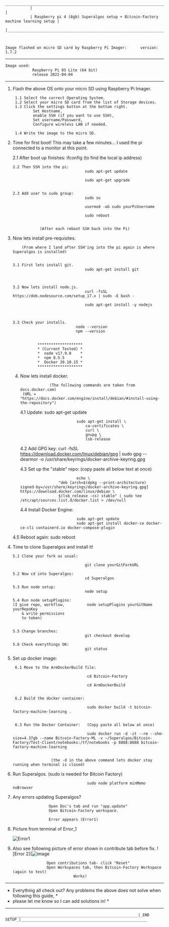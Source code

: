 
                ________________________________________________________________________________
               |                                                                                |
               | Raspberry pi 4 (8gb) Superalgos setup + Bitcoin-Factory machine learning setup |
               |________________________________________________________________________________|



    Image flashed on micro SD card by Raspberry Pi Imager:      version: 1.7.2


    
******************************************************
    Image used:
                Raspberry Pi OS Lite (64 bit)
                release 2022-04-04
******************************************************



1. Flash the above OS onto your micro SD using Raspberry Pi Imager.

        1.1 Select the correct Operating System.
        1.2 Select your micro SD card from the list of Storage devices.
        1.3 Click the settings button at the bottom right.
                Set Hostname, 
                enable SSH (if you want to use SSH), 
                Set username/Password, 
                Configure wireless LAN if needed.

        1.4 Write the image to the micro SD.



2.  Time for first boot! This may take a few minutes... I used the pi connected to a monitor at this point.        

    2.1 After boot up finishes:
                                        ifconfig        (to find the local ip address)

        2.2 Then SSH into the pi:
                                        sudo apt-get update

                                        sudo apt-get upgrade


		2.3 Add user to sudo group: 
                                    	sudo su

                                    	usermod -aG sudo yourPcUsername

                                    	sudo reboot


                    (After each reboot SSH back into the Pi)        

                                    

3.  Now lets install pre-requisites.

            (From where I land after SSH'ing into the pi again is where Superalgos is installed)


        3.1 First lets install git.
                                        sudo apt-get install git



        3.2 Now lets install node.js.
                                        curl -fsSL https://deb.nodesource.com/setup_17.x | sudo -E bash -

                                        sudo apt-get install -y nodejs



        3.3 Check your installs.
                                    node --version
                                    npm --version


                   ********************
				   * (Current Tested) *
				   *  node v17.9.0    *
				   *  npm 8.5.5       *  
				   *  Docker 20.10.15 *
                   ******************** 
        


    4. Now lets install docker.

                        (The following commands are taken from docs.docker.com)
            (URL = "https://docs.docker.com/engine/install/debian/#install-using-the-repository")


        4.1 Update:
                                    sudo apt-get update 

                                    sudo apt-get install \
                                        ca-certificates \
                                        curl \
                                        gnupg \
                                        lsb-release

        4.2 Add GPG key:
                                    curl -fsSL https://download.docker.com/linux/debian/gpg | sudo gpg --dearmor -o /usr/share/keyrings/docker-archive-keyring.gpg


        4.3 Set up the "stable" repo:       (copy paste all below text at once)

                                    echo \
                            "deb [arch=$(dpkg --print-architecture) signed-by=/usr/share/keyrings/docker-archive-keyring.gpg] https://download.docker.com/linux/debian \
                            $(lsb_release -cs) stable" | sudo tee /etc/apt/sources.list.d/docker.list > /dev/null


        
        4.4 Install Docker Engine:

                                    sudo apt-get update
                                    sudo apt-get install docker-ce docker-ce-cli containerd.io docker-compose-plugin


    4.5  Reboot again:
    				    sudo reboot
						    
						    


5.  Time to clone Superalgos and install it!

        5.1 Clone your fork as usual:
        
                                        git clone yourGitForkURL

        5.2 Now cd into Superalgos:
                                        cd Superalgos

        5.3 Run node setup:
                                        node setup    

        5.4 Run node setupPlugins:
        (I give repo, workflow,          node setupPlugins yourGitName yourRepoKey
            & write permissions
            to token)
    

        5.5 Change branches:
                                        git checkout develop

        5.6 Check everythings OK:
                                        git status



6. Set up docker image:

        6.1 Move to the ArmDockerBuild file:

                                        cd Bitcoin-Factory

                                        cd ArmDockerBuild


        6.2 Build the docker container:

                                        sudo docker build -t bitcoin-factory-machine-learning .


        6.3 Run the Docker Container:   (Copy paste all below at once)

                                        sudo docker run -d -it --rm --shm-size=4.37gb --name Bitcoin-Factory-ML -v ~/Superalgos/Bitcoin-Factory/Test-Client/notebooks:/tf/notebooks -p 8888:8888 bitcoin-factory-machine-learning		

                                        
						(the -d in the above command lets docker stay running when terminal is closed)



7. Run Superalgos. 
    (sudo is needed for Bitcoin Factory)
        
                                        sudo node platform minMemo noBrowser



5.  Any errors updating Superalgos?

                        Open Doc's tab and run "app.update"
                        Open Bitcoin-Factory workspace.
			
                        Error appears (Error1)
			
1. Picture from terminal of Error_1


	![Error1](https://raw.githubusercontent.com/theblockchainarborist/Superalgos-Guides/main/Error%20Pictures/Error_1.png)



				

  9. Also see following picture of error shown in contribute tab before fix.
    ![Error 2](![image](https://github.com/theblockchainarborist/Superalgos-Guides/blob/main/Error%20Pictures/Error_2.png?raw=true)

					
					

                        Open contributions tab- click "Reset"
                        Open Workspaces tab, then Bitcoin-Factory Workspace (again to test)
                                    Works!

                        


  *  ********************************************************************************************
  *  Everything all check out? Any problems the above does not solve when following this guide, *
  *  please let me know so I can add solutions in!                                              *
  *********************************************************************************************** 


      _________________________________________________________|_END SETUP_|________________________________________________________

